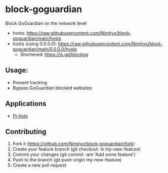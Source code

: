 # block-goguardian
Block GoGuardian on the network level
- hosts: https://raw.githubusercontent.com/Nimityx/block-goguardian/main/hosts
- hosts (using 0.0.0.0): https://raw.githubusercontent.com/Nimityx/block-goguardian/main/0.0.0.0/hosts
  - Shortened: https://is.gd/blockgg
<!--
- rules.txt: https://raw.githubusercontent.com/Nimityx/block-goguardian/main/rules.txt
-->

## Usage:
- Prevent tracking
- Bypass GoGuardian blocked websites

## Applications
- [Pi-hole](https://pi-hole.net/)
<!--
- [uBlock Origin](https://github.com/gorhill/uBlock/)
- [Adblock PLus](https://adblockplus.org/)
-->

## Contributing
1.  Fork it (https://github.com/Nimityx/block-goguardian/fork)
2.  Create your feature branch (git checkout -b my-new-feature)
3.  Commit your changes (git commit -am 'Add some feature')
4.  Push to the branch (git push origin my-new-feature)
5.  Create a new pull request
